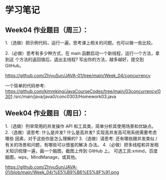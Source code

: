 # 学习笔记

## Week04 作业题目（周三）：

1.（选做）把示例代码，运行一遍，思考课上相关的问题。也可以做一些比较。

2.（必做）思考有多少种方式，在 main 函数启动一个新线程，运行一个方法，拿到这
个方法的返回值后，退出主线程? 写出你的方法，越多越好，提交到 GitHub。

https://github.com/ZhiyuSun/JAVA-01/tree/main/Week_04/concurrency

一个简单的代码参考: https://github.com/kimmking/JavaCourseCodes/tree/main/03concurrency/0301 /src/main/java/java0/conc0303/Homework03.java



## Week04 作业题目（周日）：

1.（选做）列举常用的并发操作 API 和工具类，简单分析其使用场景和优缺点。
2.（选做）请思考: 什么是并发? 什么是高并发? 实现高并发高可用系统需要考虑哪些 因素，对于这些你是怎么理解的?
3.（选做）请思考: 还有哪些跟并发类似 / 有关的场景和问题，有哪些可以借鉴的解决 办法。
4.（必做）把多线程和并发相关知识梳理一遍，画一个脑图，截图上传到 GitHub 上。 可选工具:xmind，百度脑图，wps，MindManage，或其他。

https://github.com/ZhiyuSun/JAVA-01/blob/main/Week_04/%E5%B9%B6%E5%8F%91.png